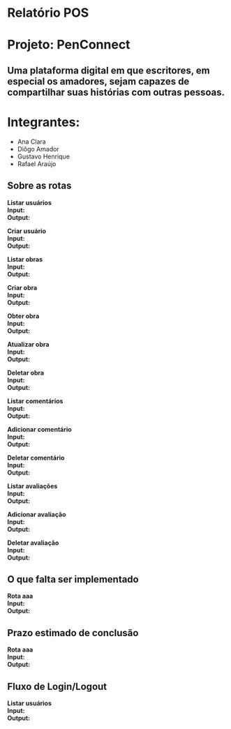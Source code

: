 # **Relatório POS**

# **Projeto:** PenConnect

## Uma plataforma digital em que escritores, em especial os amadores, sejam capazes de compartilhar suas histórias com outras pessoas.

# **Integrantes:**

* Ana Clara  
* Diôgo Amador  
* Gustavo Henrique   
* Rafael Araújo

## Sobre as rotas

**Listar usuários**  
**Input:**  
**Output:**

**Criar usuário**  
**Input:**   
**Output:** 

**Listar obras**  
**Input:**   
**Output:** 

**Criar obra**  
**Input:**   
**Output:** 

**Obter obra**  
**Input:**   
**Output:** 

**Atualizar obra**  
**Input:**   
**Output:** 

**Deletar obra**  
**Input:**   
**Output:** 

**Listar comentários**  
**Input:**   
**Output:** 

**Adicionar comentário**  
**Input:**   
**Output:** 

**Deletar comentário**  
**Input:**   
**Output:** 

**Listar avaliações**  
**Input:**   
**Output:** 

**Adicionar avaliação**  
**Input:**   
**Output:** 

**Deletar avaliação**  
**Input:**   
**Output:**

## O que falta ser implementado

**Rota aaa**  
**Input:**  
**Output:**

## Prazo estimado de conclusão

**Rota aaa**  
**Input:**  
**Output:**

## Fluxo de Login/Logout

**Listar usuários**  
**Input:**  
**Output:**